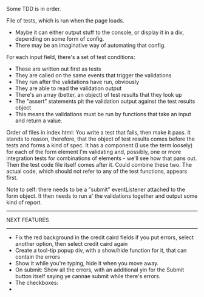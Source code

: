Some TDD is in order.

File of tests, which is run when the page loads.
- Maybe it can either output stuff to the console, or display it in a div, depending on some 
  form of config.
- There may be an imaginative way of automating that config.

For each input field, there's a set of test conditions:
- These are written out first as tests
- They are called on the same events that trigger the validations
- They run after the validations have run, obviously
- They are able to read the validation output
- There's an array (better, an object) of test results that they look up
- The "assert" statements pit the validation output against the test results object
- This means the validations must be run by functions that take an input and return a value.

Order of files in index.html:
You write a test that fails, then make it pass. It stands to reason, therefore, that the object of test results
comes before the tests and forms a kind of spec. It has a component (I use the term loosely) for each of the form element
I'm validating and, possibly, one or more integration tests for combinations of elements - we'll see how that
pans out. Then the test code file itself comes after it. Could combine these two.
The actual code, which should not refer to any of the test functions, appears first.

Note to self: there needs to be a "submit" eventListener attached to the form object. It then needs to
run a' the validations together and output some kind of report.

******************************************
  NEXT FEATURES
******************************************
- Fix the red background in the credit caird fields if you put errors, select another option, then select credit caird again
- Create a tool-tip popup div, with a show/hide function for it, that can contain the errors
- Show it while you're typing, hide it when you move away.
- On submit: Show all the errors, with an additional yin for the Submit button itself saying ye cannae submit while there's errors.
- The checkboxes:
 - 